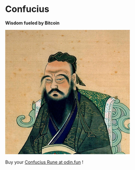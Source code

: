 # Confucius

**Wisdom fueled by Bitcoin**

<img src="./images/confucius.jpg" alt="Confucius" width="400">

Buy your [Confucius Rune at odin.fun](https://odin.fun/) !




